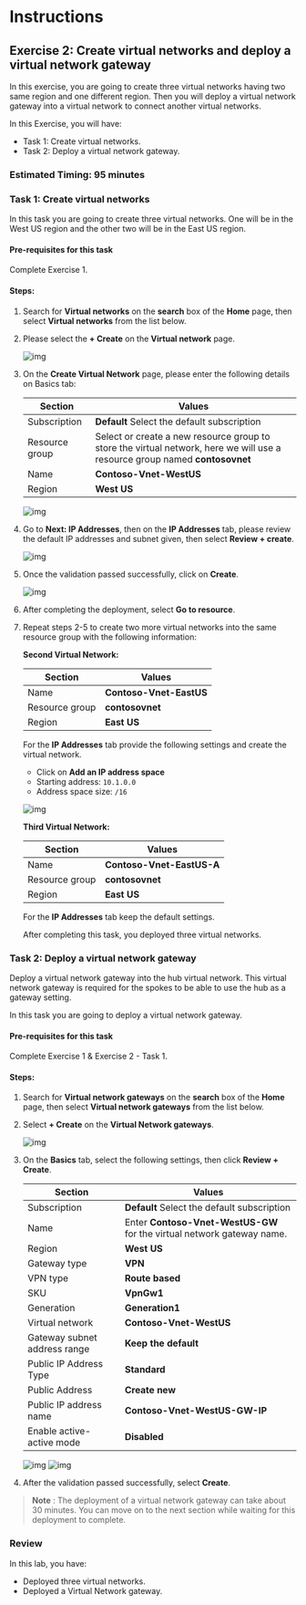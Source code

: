 # Instructions

## Exercise 2: Create virtual networks and deploy a virtual network gateway

In this exercise, you are going to create three virtual networks having two same region and one different region. Then you will deploy a virtual network gateway into a virtual network to connect another virtual networks.

In this Exercise, you will have:

  + Task 1: Create virtual networks.
  + Task 2: Deploy a virtual network gateway.

### Estimated Timing: 95 minutes

### Task 1: Create virtual networks

In this task you are going to create three virtual networks. One will be in the West US region and the other two will be in the East US region.

#### Pre-requisites for this task

Complete Exercise 1.

#### Steps:

1. Search for **Virtual networks** on the **search** box of the **Home** page, then select **Virtual networks** from the list below.

2. Please select the **+ Create** on the **Virtual network** page.

    ![img](../media/vnt1.png)
  
3. On the **Create Virtual Network** page, please enter the following details on Basics tab:

    | Section | Values |
    | ------- | ------ |
    | Subscription | **Default** Select the default subscription |
    | Resource group | Select or create a new resource group to store the virtual network, here we will use a resource group named **contosovnet** |
    | Name | **Contoso-Vnet-WestUS** |
    | Region | **West US** |
  
    ![img](../media/vnt2.png)
  
4. Go to **Next: IP Addresses**, then on the **IP Addresses** tab, please review the default IP addresses and subnet given, then select **Review + create**.
  
    ![img](../media/vnt3.png)
  
5. Once the validation passed successfully, click on **Create**.

    ![img](../media/vnt4.png)
 
6. After completing the deployment, select **Go to resource**.

7. Repeat steps 2-5 to create two more virtual networks into the same resource group with the following information:

   **Second Virtual Network:**
  
    | Section | Values |
    | ------- | ------ |
    | Name | **Contoso-Vnet-EastUS** | 
    | Resource group | **contosovnet** |
    | Region | **East US** |
  
  
   For the **IP Addresses** tab provide the following settings and create the virtual network.
    - Click on **Add an IP address space**
    - Starting address: `10.1.0.0`
    - Address space size: `/16`
    
    ![img](../media/M6-img.jpg)
  
   **Third Virtual Network:**
  
    | Section | Values |
    | ------- | ------ |
    | Name | **Contoso-Vnet-EastUS-A** |
    | Resource group | **contosovnet** |
    | Region | **East US** |
  
   For the **IP Addresses** tab keep the default settings.
  
   After completing this task, you deployed three virtual networks.
 
 ### Task 2: Deploy a virtual network gateway

Deploy a virtual network gateway into the hub virtual network. This virtual network gateway is required for the spokes to be able to use the hub as a gateway setting.

In this task you are going to deploy a virtual network gateway.

#### Pre-requisites for this task

Complete Exercise 1 & Exercise 2 - Task 1.

#### Steps:

1. Search for **Virtual network gateways** on the **search** box of the **Home** page, then select **Virtual network gateways** from the list below.

2. Select **+ Create** on the **Virtual Network gateways**.

    ![img](../media/vnt5.png)
 
 3. On the **Basics** tab, select the following settings, then click **Review + Create**.

     | Section | Values |
     | ------- | ------ |
     | Subscription | **Default** Select the default subscription |
     | Name | Enter **Contoso-Vnet-WestUS-GW** for the virtual network gateway name. |
     | Region | **West US** |
     | Gateway type| **VPN** |
     | VPN type | **Route based** |
     | SKU | **VpnGw1** |
     | Generation | **Generation1** |
     | Virtual network | **Contoso-Vnet-WestUS** |
     | Gateway subnet address range | **Keep the default** |
     | Public IP Address Type | **Standard** |
     | Public Address | **Create new** |
     | Public IP address name | **Contoso-Vnet-WestUS-GW-IP** |
     | Enable active-active mode | **Disabled** | 
  
     ![img](../media/vnt6.png)
     ![img](../media/vnt7.png)
  
4.  After the validation passed successfully, select **Create**.

>**Note** : The deployment of a virtual network gateway can take about 30 minutes. You can move on to the next section while waiting for this deployment to complete.

### Review

In this lab, you have:

+ Deployed three virtual networks.
+ Deployed a Virtual Network gateway.
 
